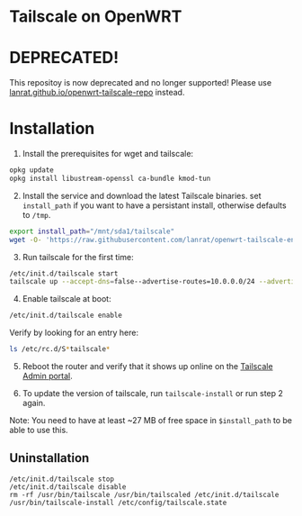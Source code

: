 # Tailscale on OpenWRT

# DEPRECATED!

This repositoy is now deprecated and no longer supported! Please use [lanrat.github.io/openwrt-tailscale-repo](https://lanrat.github.io/openwrt-tailscale-repo) instead.

# Installation

1. Install the prerequisites for wget and tailscale:

```sh
opkg update
opkg install libustream-openssl ca-bundle kmod-tun
```


2. Install the service and download the latest Tailscale binaries.
set `install_path` if you want to have a persistant install, otherwise defaults to `/tmp`.

```sh
export install_path="/mnt/sda1/tailscale"
wget -O- 'https://raw.githubusercontent.com/lanrat/openwrt-tailscale-enabler/main/bin/tailscale-install' | sh
```

3. Run tailscale for the first time:

```sh
/etc/init.d/tailscale start
tailscale up --accept-dns=false--advertise-routes=10.0.0.0/24 --advertise-exit-node
```

4. Enable tailscale at boot:

```sh
/etc/init.d/tailscale enable
```

Verify by looking for an entry here:

```sh
ls /etc/rc.d/S*tailscale*
```

5. Reboot the router and verify that it shows up online on the [Tailscale Admin portal](https://login.tailscale.com/admin/machines).

6. To update the version of tailscale, run `tailscale-install` or run step 2 again.

Note: You need to have at least ~27 MB of free space in `$install_path` to be able to use this.


## Uninstallation

```shell
/etc/init.d/tailscale stop
/etc/init.d/tailscale disable
rm -rf /usr/bin/tailscale /usr/bin/tailscaled /etc/init.d/tailscale /usr/bin/tailscale-install /etc/config/tailscale.state
```
